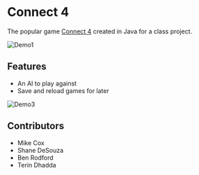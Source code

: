 # Connect 4

The popular game [Connect 4](https://en.wikipedia.org/wiki/Connect_Four) created in Java for a class project.

![Demo1](https://i.imgur.com/TGZcWkJ.png)

## Features
* An AI to play against
* Save and reload games for later

![Demo3](https://i.imgur.com/R4Dtha2.png)

## Contributors
* Mike Cox
* Shane DeSouza
* Ben Rodford
* Terin Dhadda
